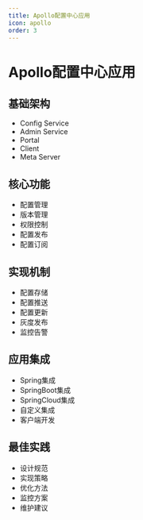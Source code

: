 ```yaml
---
title: Apollo配置中心应用
icon: apollo
order: 3
---
```


# Apollo配置中心应用

## 基础架构
- Config Service
- Admin Service
- Portal
- Client
- Meta Server

## 核心功能
- 配置管理
- 版本管理
- 权限控制
- 配置发布
- 配置订阅

## 实现机制
- 配置存储
- 配置推送
- 配置更新
- 灰度发布
- 监控告警

## 应用集成
- Spring集成
- SpringBoot集成
- SpringCloud集成
- 自定义集成
- 客户端开发

## 最佳实践
- 设计规范
- 实现策略
- 优化方法
- 监控方案
- 维护建议
